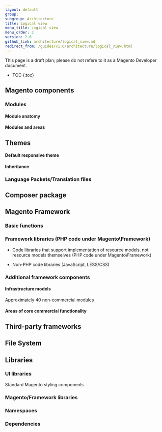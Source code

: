 ```yaml
---
layout: default
group:
subgroup: Architecture
title: Logical view
menu_title: Logical view
menu_order: 3
version: 2.0
github_link: architecture/logical_view.md
redirect_from: /guides/v1.0/architecture/logical_view.html
---
```


This page is a draft plan; please do not refere to it as a Magento Developer document.

* TOC
{:toc}

## Magento components

### Modules

#### Module anatomy

#### Modules and areas

## Themes

#### Default responsive theme

#### Inheritance

### Language Packets/Translation files

## Composer package

## Magento Framework

### Basic functions

### Framework libraries (PHP code under Magento\Framework)

* Code libraries that support implementation of resource models, not resource models themselves (PHP code under Magento\Framework)

* Non-PHP code libraries (JavaScript, LESS/CSS)

### Additional framework components

#### Infrastructure models

Approximately 40 non-commercial modules

#### Areas of core commercial functionality</h4>

## Third-party frameworks

## File System

## Libraries

### UI libraries

Standard Magento styling components

### Magento/Framework libraries

### Namespaces

### Dependencies 

